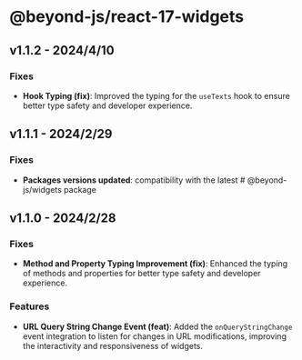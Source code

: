 # @beyond-js/react-17-widgets

## v1.1.2 - 2024/4/10

### Fixes

-   **Hook Typing (fix)**: Improved the typing for the `useTexts` hook to ensure better type safety and developer
    experience.

## v1.1.1 - 2024/2/29

### Fixes

-   **Packages versions updated**: compatibility with the latest # @beyond-js/widgets package

## v1.1.0 - 2024/2/28

### Fixes

-   **Method and Property Typing Improvement (fix)**: Enhanced the typing of methods and properties for better type
    safety and developer experience.

### Features

-   **URL Query String Change Event (feat)**: Added the `onQueryStringChange` event integration to listen for changes in
    URL modifications, improving the interactivity and responsiveness of widgets.
